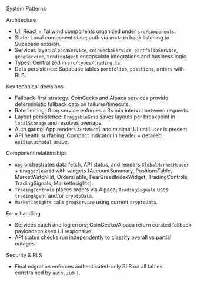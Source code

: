 System Patterns

Architecture
- UI: React + Tailwind components organized under `src/components`.
- State: Local component state; auth via `useAuth` hook listening to Supabase session.
- Services layer: `alpacaService`, `coinGeckoService`, `portfolioService`, `groqService`, `tradingAgent` encapsulate integrations and business logic.
- Types: Centralized in `src/types/trading.ts`.
- Data persistence: Supabase tables `portfolios`, `positions`, `orders` with RLS.

Key technical decisions
- Fallback-first strategy: CoinGecko and Alpaca services provide deterministic fallback data on failures/timeouts.
- Rate limiting: Groq service enforces a 3s min interval between requests.
- Layout persistence: `DraggableGrid` saves layouts per breakpoint in `localStorage` and resolves overlaps.
- Auth gating: App renders `AuthModal` and minimal UI until `user` is present.
- API health surfacing: Compact indicator in header + detailed `ApiStatusModal` probe.

Component relationships
- `App` orchestrates data fetch, API status, and renders `GlobalMarketHeader` + `DraggableGrid` with widgets (AccountSummary, PositionsTable, MarketWatchlist, OrdersTable, FearGreedIndexWidget, TradingControls, TradingSignals, MarketInsights).
- `TradingControls` places orders via Alpaca; `TradingSignals` uses `tradingAgent` and/or `cryptoData`.
- `MarketInsights` calls `groqService` using current `cryptoData`.

Error handling
- Services catch and log errors; CoinGecko/Alpaca return curated fallback payloads to keep UI responsive.
- API status checks run independently to classify overall vs partial outages.

Security & RLS
- Final migration enforces authenticated-only RLS on all tables constrained by `auth.uid()`.


